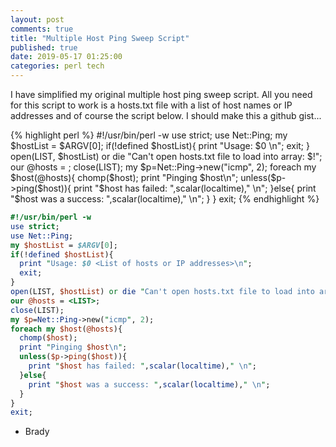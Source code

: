 ```yaml
---
layout: post
comments: true
title: "Multiple Host Ping Sweep Script"
published: true
date: 2019-05-17 01:25:00
categories: perl tech 
---
```


I have simplified my original multiple host ping sweep script. All you need for this script to work is a hosts.txt file with a list of host names or IP addresses and of course the script below.  I should make this a github gist...

{% highlight perl %}
#!/usr/bin/perl -w
use strict;
use Net::Ping;
my $hostList = $ARGV[0];
if(!defined $hostList){
  print "Usage: $0 <List of hosts or IP addresses>\n";
  exit;
}
open(LIST, $hostList) or die "Can't open hosts.txt file to load into array: $!";
our @hosts = <LIST>;
close(LIST);
my $p=Net::Ping->new("icmp", 2);
foreach my $host(@hosts){
  chomp($host);
  print "Pinging $host\n";
  unless($p->ping($host)){
    print "$host has failed: ",scalar(localtime)," \n";
  }else{
    print "$host was a success: ",scalar(localtime)," \n";
  }
}
exit;
{% endhighlight %}

```perl
#!/usr/bin/perl -w
use strict;
use Net::Ping;
my $hostList = $ARGV[0];
if(!defined $hostList){
  print "Usage: $0 <List of hosts or IP addresses>\n";
  exit;
}
open(LIST, $hostList) or die "Can't open hosts.txt file to load into array: $!";
our @hosts = <LIST>;
close(LIST);
my $p=Net::Ping->new("icmp", 2);
foreach my $host(@hosts){
  chomp($host);
  print "Pinging $host\n";
  unless($p->ping($host)){
    print "$host has failed: ",scalar(localtime)," \n";
  }else{
    print "$host was a success: ",scalar(localtime)," \n";
  }
}
exit;
```

- Brady